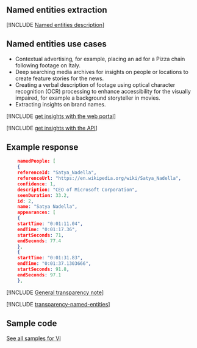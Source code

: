 ## Named entities extraction

[!INCLUDE [Named entities description](named-entities-description.md)]

## Named entities use cases 

- Contextual advertising, for example, placing an ad for a Pizza chain following footage on Italy.
- Deep searching media archives for insights on people or locations to create feature stories for the news.
- Creating a verbal description of footage using optical character recognition (OCR) processing to enhance accessibility for the visually impaired, for example a background storyteller in movies. 
- Extracting insights on brand names.

[!INCLUDE [get insights with the web portal](get-insights-web-portal.md)]

[!INCLUDE [get insights with the API](get-insights-api.md)]

## Example response
    
```json
    namedPeople: [
    {
    referenceId: "Satya_Nadella",
    referenceUrl: "https://en.wikipedia.org/wiki/Satya_Nadella",
    confidence: 1,
    description: "CEO of Microsoft Corporation",
    seenDuration: 33.2,
    id: 2,
    name: "Satya Nadella",
    appearances: [
    {
    startTime: "0:01:11.04",
    endTime: "0:01:17.36",
    startSeconds: 71,
    endSeconds: 77.4
    },
    {
    startTime: "0:01:31.83",
    endTime: "0:01:37.1303666",
    startSeconds: 91.8,
    endSeconds: 97.1
    },
``` 

[!INCLUDE [General transparency note](read-general-transparency-note.md)]

[!INCLUDE [transparency-named-entities](transparency-named-entities.md)]

## Sample code

[See all samples for VI](https://github.com/Azure-Samples/azure-video-indexer-samples)

